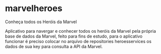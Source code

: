 # marvelheroes

Conheça todos os Heróis da Marvel

Aplicativo para navergar e conhecer todos os heróis da Marvel pela própria base de dados da Marvel, feito para fins de estudo, para o aplicativo funcionar é preciso colocar no arquivo de repositories heroesservices os dados de sua key para consulta a API da Marvel.
